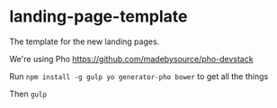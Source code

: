 landing-page-template
=====================

The template for the new landing pages.


We're using Pho https://github.com/madebysource/pho-devstack

Run ```npm install -g gulp yo generator-pho bower``` to get all the things

Then ```gulp```

